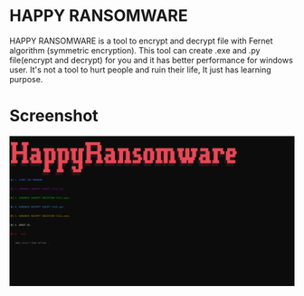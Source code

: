 # HAPPY RANSOMWARE

HAPPY RANSOMWARE is a tool to encrypt and decrypt file with Fernet algorithm (symmetric encryption).
This tool can create .exe and .py file(encrypt and decrypt) for you and it has better performance for windows user.
It's not a tool to hurt people and ruin their life, It just has learning purpose.


# Screenshot

![alt text](https://github.com/hamed-alemoni/HAPPY-RANSOMWARE/blob/main/Screenshot1.png)

